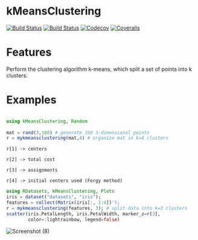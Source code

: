 # kMeansClustering

[![Build Status](https://travis-ci.com/PHamacher/kMeansClustering.jl.svg?branch=master)](https://travis-ci.com/PHamacher/kMeansClustering.jl)
[![Build Status](https://ci.appveyor.com/api/projects/status/github/PHamacher/kMeansClustering.jl?svg=true)](https://ci.appveyor.com/project/PHamacher/kMeansClustering-jl)
[![Codecov](https://codecov.io/gh/PHamacher/kMeansClustering.jl/branch/master/graph/badge.svg)](https://codecov.io/gh/PHamacher/kMeansClustering.jl)
[![Coveralls](https://coveralls.io/repos/github/PHamacher/kMeansClustering.jl/badge.svg?branch=master)](https://coveralls.io/github/PHamacher/kMeansClustering.jl?branch=master)
  
# Features
Perform the clustering algorithm k-means, which split a set of points into k clusters.

# Examples
```julia

using kMeansClustering, Random
  
mat = rand(3,100) # generate 100 3-dimensional points
r = mykmeansclustering(mat,4) # organize mat in k=4 clusters
```
    r[1] -> centers
  
    r[2] -> total cost
  
    r[3] -> assignments
  
    r[4] -> initial centers used (Forgy method)

```julia
using RDatasets, kMeansClustering, Plots
iris = dataset("datasets", "iris");
features = collect(Matrix(iris[:, 1:4])');
r = mykmeansclustering(features, 3); # split data into k=3 clusters
scatter(iris.PetalLength, iris.PetalWidth, marker_z=r[3],
        color=:lightrainbow, legend=false)
 ```
 ![Screenshot (8)](https://user-images.githubusercontent.com/64922101/82483770-5557e780-9aaf-11ea-90a7-a9d45259aaac.png)

